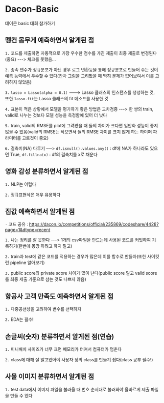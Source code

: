 # Dacon-Basic
데이콘 basic 대회 참가하기

## 뗑컨 몸무게 예측하면서 알게된 점 

`1.` 코드를 제출하면 자동적으로 가장 우수한 점수를 가진 제출이 최종 제출로 변경된다(중요) ---> 체크를 못했음...

`2.` 종속 변수가 정규분포가 아닌 경우 로그 변환등을 통해 정규분포로 만들어 주는 것이 예측 능력에서 우수할 수 있다(잔차 그림을 그려봤을 때 딱히 문제가 없어보여서 이를 고려하지 않았음)

`3.` `lasso = Lasso(alpha = 0.1)` ---> Lasso 클래스의 인스턴스를 생성하는 것, 또한 `lasso.fit`는 Lasso 클래스의 fit 메소드를 사용한 것

`4.` 표본이 적은 상황에서 모델을 평가하기 좋은 방법은 교차검증 ---> 한 쌍의 train, valid로 나누는 것보다 모델 성능을 측정함에 있어 더 낫다

`5.` train, valid의 RMSE를 plot에 그려봤을 때 둘의 차이가 크다면 일반화 성능이 좋지 않을 수 있음(valid의 RMSE는 작으면서 둘의 RMSE 차이를 크지 않게 하는 하이퍼 파라미터를 고르것이 중요)

`6.` 결측치(NA) 다루기 ---> `df.isnull().values.any()` : df에 NA가 하나라도 있으면 True, `df.fillna(x)` : df의 결측치를 x로 채운다

## 영화 감성 분류하면서 알게된 점 

`1.` NLP는 어렵다

`2.` 정규표현식은 매우 유용하다

## 집값 예측하면서 알게된 점 

`-` 코드 공유 : https://dacon.io/competitions/official/235869/codeshare/4428?page=1&dtype=recent

`1.` 나는 정리를 잘 못한다 ---> 1개의 csv파일을 만드는데 사용된 코드를 커밋하여 기록하기(한번에 몽땅 하려고 하지 말고)

`2.` train과 test에 같은 코드를 적용하는 경우가 많은데 이를 함수로 만들자(또한 사이킷런 pipeline 알아보기)

`3.` public score와 private score 차이가 많이 난다(public score 말고 valid score를 최종 제출 기준으로 삼는 것도 나쁘지 않음)  

## 항공사 고객 만족도 예측하면서 알게된 점

`1.` 다중공선성을 고려하여 변수를 선택하자

`2.` EDA는 필수!

## 손글씨(숫자) 분류하면서 알게된 점(연습)

`1.` 미니배치 사이즈가 너무 크면 메모리가 터져서 컴퓨터가 멈춘다

`2.` class에 대해 잘 알고있어야 사용자 정의 class를 만들기 쉽다(class 공부 필수!)

## 사물 이미지 분류하면서 알게된 점

`1.` test data에서 이미지 파일을 불러올 때 번호 순서대로 불러와야 올바르게 제출 파일을 만들 수 있다
